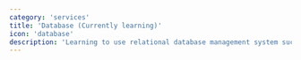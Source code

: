```yaml
---
category: 'services'
title: 'Database (Currently learning)'
icon: 'database'
description: 'Learning to use relational database management system such as MySQL, SQLite to store and make use of data. '
---
```


